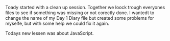 Toady started with a clean up session. Together we loock trough everyones files to see if something was missing or not corectly done.
I wantedt to change the name of my Day 1 Diary file but created some problems for myselfe, but with some help we could fix it again.

Todays new lessen was about JavaScript. 